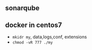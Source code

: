 sonarqube
---

## docker in centos7

- `mkidr my`, data,logs,conf, extensions
- `chmod -vR 777 ./my`
